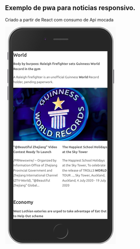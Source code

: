 ## Exemplo de pwa para noticias responsivo.

 Criado a partir  de React com consumo de Api mocada

![PWA](./pwa-news/docs/finished.png)
